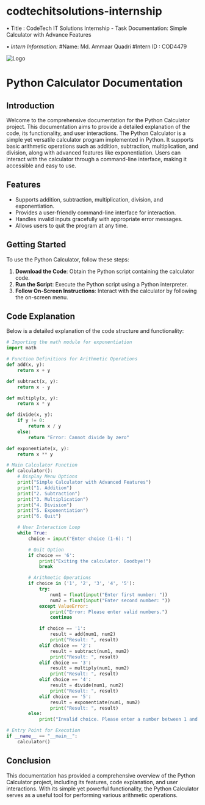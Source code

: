 # codtechitsolutions-internship
• Title : CodeTech IT Solutions Internship - Task Documentation: Simple Calculator with Advance Features

• *Intern Information:* 
    #Name: Md. Ammaar Quadri
    #Intern ID : COD4479

![Logo](https://github.com/maq765/codtechitsolutions-internship/raw/main/logo.jfif)


# Python Calculator Documentation

## Introduction

Welcome to the comprehensive documentation for the Python Calculator project. This documentation aims to provide a detailed explanation of the code, its functionality, and user interactions. The Python Calculator is a simple yet versatile calculator program implemented in Python. It supports basic arithmetic operations such as addition, subtraction, multiplication, and division, along with advanced features like exponentiation. Users can interact with the calculator through a command-line interface, making it accessible and easy to use.

## Features

- Supports addition, subtraction, multiplication, division, and exponentiation.
- Provides a user-friendly command-line interface for interaction.
- Handles invalid inputs gracefully with appropriate error messages.
- Allows users to quit the program at any time.

## Getting Started

To use the Python Calculator, follow these steps:

1. **Download the Code**: Obtain the Python script containing the calculator code.
2. **Run the Script**: Execute the Python script using a Python interpreter.
3. **Follow On-Screen Instructions**: Interact with the calculator by following the on-screen menu.

## Code Explanation

Below is a detailed explanation of the code structure and functionality:

```python
# Importing the math module for exponentiation
import math

# Function Definitions for Arithmetic Operations
def add(x, y):
    return x + y

def subtract(x, y):
    return x - y

def multiply(x, y):
    return x * y

def divide(x, y):
    if y != 0:
        return x / y
    else:
        return "Error: Cannot divide by zero"

def exponentiate(x, y):
    return x ** y

# Main Calculator Function
def calculator():
    # Display Menu Options
    print("Simple Calculator with Advanced Features")
    print("1. Addition")
    print("2. Subtraction")
    print("3. Multiplication")
    print("4. Division")
    print("5. Exponentiation")
    print("6. Quit")

    # User Interaction Loop
    while True:
        choice = input("Enter choice (1-6): ")

        # Quit Option
        if choice == '6':
            print("Exiting the calculator. Goodbye!")
            break

        # Arithmetic Operations
        if choice in ('1', '2', '3', '4', '5'):
            try:
                num1 = float(input("Enter first number: "))
                num2 = float(input("Enter second number: "))
            except ValueError:
                print("Error: Please enter valid numbers.")
                continue

            if choice == '1':
                result = add(num1, num2)
                print("Result: ", result)
            elif choice == '2':
                result = subtract(num1, num2)
                print("Result: ", result)
            elif choice == '3':
                result = multiply(num1, num2)
                print("Result: ", result)
            elif choice == '4':
                result = divide(num1, num2)
                print("Result: ", result)
            elif choice == '5':
                result = exponentiate(num1, num2)
                print("Result: ", result)
        else:
            print("Invalid choice. Please enter a number between 1 and 6.")

# Entry Point for Execution
if __name__ == "__main__":
    calculator()
```

## Conclusion

This documentation has provided a comprehensive overview of the Python Calculator project, including its features, code explanation, and user interactions. With its simple yet powerful functionality, the Python Calculator serves as a useful tool for performing various arithmetic operations.  
